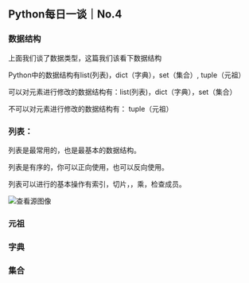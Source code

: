 ## Python每日一谈｜No.4

### 数据结构

上面我们谈了数据类型，这篇我们该看下数据结构

Python中的数据结构有list(列表)，dict（字典），set（集合）, tuple（元祖）

可以对元素进行修改的数据结构有：list(列表)，dict（字典），set（集合）

不可以对元素进行修改的数据结构有： tuple（元祖）

### 列表：

列表是最常用的，也是最基本的数据结构。

列表是有序的，你可以正向使用，也可以反向使用。

列表可以进行的基本操作有索引，切片，，乘，检查成员。

![查看源图像](/Users/sujiaqi/Pictures/Typora/python-list.png)

### 元祖

### 字典

### 集合

